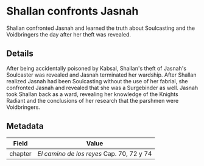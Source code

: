 # Shallan confronts Jasnah
Shallan confronted Jasnah and learned the truth about Soulcasting and the Voidbringers the day after her theft was revealed.

## Details
After being accidentally poisoned by Kabsal, Shallan's theft of Jasnah's Soulcaster was revealed and Jasnah terminated her wardship. After Shallan realized Jasnah had been Soulcasting without the use of her fabrial, she confronted Jasnah and revealed that she was a Surgebinder as well. Jasnah took Shallan back as a ward, revealing her knowledge of the Knights Radiant and the conclusions of her research that the parshmen were Voidbringers.

## Metadata
| Field | Value |
| ----- | ----- |
| chapter | *El camino de los reyes* Cap. 70, 72 y 74 |
